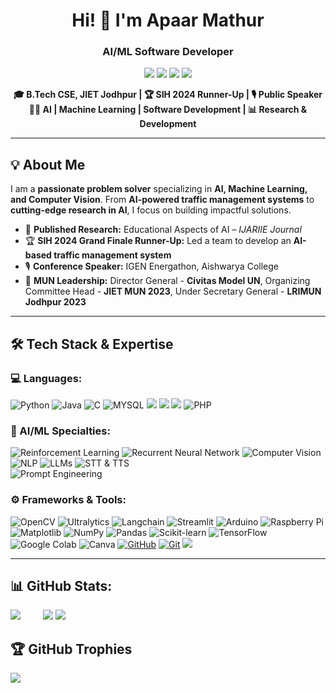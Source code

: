 <h1 align="center">Hi! 👋 I'm Apaar Mathur </h1>
<h3 align="center";>AI/ML Software Developer</h3>
<p align="center"> 
  <a href="https://www.linkedin.com/in/apaarmat12"><alt text="Apaar's LinkedIn"/><img src="https://custom-icon-badges.demolab.com/badge/LinkedIn-0077B5?style=for-the-badge&logo=linkedin-white&logoColor=fff"/></a>
  <a href="mailto:ap1203m@gmail.com"><alt text="Apaar's Email id"/><img src="https://img.shields.io/badge/Email-D14836?style=for-the-badge&logo=gmail&logoColor=white)"/></a>
  <a href="https://www.instagram.com/apaar_mathur"><alt text="Apaar's Instagram"/><img src="https://img.shields.io/badge/Instagram-E4405F?style=for-the-badge&logo=instagram&logoColor=white"/></a>
  <a href="http://discordapp.com/users/apaar_mathur0447"><alt text="Apaar's Discord"/><img src="https://img.shields.io/badge/Discord-5865F2?style=for-the-badge&logo=discord&logoColor=white"/></a>
</p>
<p align="center" style="font-weight: bold;"> 
  🎓 <strong>B.Tech CSE, JIET Jodhpur</strong> | 🏆 <strong>SIH 2024 Runner-Up</strong> | 🎙 <strong>Public Speaker</strong> <br> 
  👨‍💻 <strong>AI | Machine Learning | Software Development</strong> | 📊 <strong>Research & Development</strong> <br>
</p>

---  

## **💡 About Me**  
I am a **passionate problem solver** specializing in **AI, Machine Learning, and Computer Vision**. From **AI-powered traffic management systems** to **cutting-edge research in AI**, I focus on building impactful solutions.

- 🔬 **Published Research:** Educational Aspects of AI – *IJARIIE Journal* <br>
- 🏆 **SIH 2024 Grand Finale Runner-Up:** Led a team to develop an **AI-based traffic management system** <br>
- 🎙 **Conference Speaker:** IGEN Energathon, Aishwarya College <br>
- 🚀 **MUN Leadership:** Director General - **Civitas Model UN**, Organizing Committee Head - **JIET MUN 2023**, Under Secretary General - **LRIMUN Jodhpur 2023** <br>

---

## **🛠 Tech Stack & Expertise**  
### **💻 Languages:** <br>
![Python](https://img.shields.io/badge/Python-3776AB?style=for-the-badge&logo=python&logoColor=white)
![Java](https://img.shields.io/badge/Java-ED8B00?style=for-the-badge&logo=openjdk&logoColor=white)
![C](https://img.shields.io/badge/C-A8B9CC?style=for-the-badge&logo=c&logoColor=white)
![MYSQL](https://img.shields.io/badge/MySQL-4479A1?style=for-the-badge&logo=mysql&logoColor=white)
<a href="#"><img src="https://img.shields.io/badge/HTML5-red?style=for-the-badge&logo=html5&labelColor=black&color=E34F26"/></a>
<a href="#"><img src="https://img.shields.io/badge/CSS3-white?style=for-the-badge&logo=css3&logoColor=1572B6&labelColor=black&color=1572B6" /></a>
<a href="#"><img src="https://img.shields.io/badge/Javascript-yellow?style=for-the-badge&logo=javascript&labelColor=black&color=c89100"/></a>
![PHP](https://img.shields.io/badge/PHP-777BB4?style=for-the-badge&logo=php&logoColor=white)

### **🧠 AI/ML Specialties:** <br>
![Reinforcement Learning](https://img.shields.io/badge/Reinforcement%20Learning-FF6F00?style=for-the-badge&logo=reinforcement-learning&logoColor=white)
![Recurrent Neural Network](https://img.shields.io/badge/Recurrent%20Neural%20Network-8E44AD?style=for-the-badge&logo=recurrent-neural-network&logoColor=white)
![Computer Vision](https://img.shields.io/badge/Computer%20Vision-5C3EE8?style=for-the-badge&logo=computer-vision&logoColor=white)
![NLP](https://img.shields.io/badge/NLP-FF6F00?style=for-the-badge&logo=nlp&logoColor=white)
![LLMs](https://img.shields.io/badge/LLMs-000000?style=for-the-badge&logo=llms&logoColor=white)
![STT & TTS](https://img.shields.io/badge/STT%20%26%20TTS-FF6F00?style=for-the-badge&logo=stt-tts&logoColor=white) <br>
![Prompt Engineering](https://img.shields.io/badge/Prompt%20Engineering-000000?style=for-the-badge&logo=prompt-engineering&logoColor=white)

### **⚙️ Frameworks & Tools:** <br>
![OpenCV](https://img.shields.io/badge/OpenCV-5C3EE8?style=for-the-badge&logo=opencv&logoColor=white)
![Ultralytics](https://img.shields.io/badge/Ultralytics-FF6F00?style=for-the-badge&logo=ultralytics&logoColor=white)
![Langchain](https://img.shields.io/badge/Langchain-000000?style=for-the-badge&logo=langchain&logoColor=white)
![Streamlit](https://img.shields.io/badge/Streamlit-FF4B4B?style=for-the-badge&logo=streamlit&logoColor=white)
![Arduino](https://img.shields.io/badge/Arduino-00979D?style=for-the-badge&logo=arduino&logoColor=white)
![Raspberry Pi](https://img.shields.io/badge/Raspberry%20Pi-A22846?style=for-the-badge&logo=raspberry-pi&logoColor=white)
![Matplotlib](https://img.shields.io/badge/Matplotlib-11557C?style=for-the-badge&logo=Matplotlib&logoColor=white)
![NumPy](https://img.shields.io/badge/NumPy-013243?style=for-the-badge&logo=numpy&logoColor=white)
![Pandas](https://img.shields.io/badge/Pandas-150458?style=for-the-badge&logo=pandas&logoColor=white)
![Scikit-learn](https://img.shields.io/badge/Scikit--learn-F7931E?style=for-the-badge&logo=scikit-learn&logoColor=white)
![TensorFlow](https://img.shields.io/badge/TensorFlow-FF6F00?style=for-the-badge&logo=tensorflow&logoColor=white)
![Google Colab](https://img.shields.io/badge/Google%20Colab-F9AB00?style=for-the-badge&logo=googlecolab&logoColor=white)
![Canva](https://img.shields.io/badge/Canva-00C4CC?style=for-the-badge&logo=canva&logoColor=white)
[![GitHub](https://img.shields.io/badge/GitHub-181717?style=for-the-badge&logo=github&logoColor=white)](https://github.com/A-TomMarvoloRiddle?tab=repositories)
[![Git](https://img.shields.io/badge/Git-F05032?style=for-the-badge&logo=git&logoColor=white)](https://github.com/A-TomMarvoloRiddle)
<a href="#"><img src="https://img.shields.io/badge/VSCode-cyan?style=for-the-badge&logo=visual%20studio%20code&labelColor=00497a&color=007ACC"/></a> <br>

---

## **📊 GitHub Stats:**
![](https://github-readme-stats.vercel.app/api?username=A-TomMarvoloRiddle&theme=dark&hide_border=false&include_all_commits=false&count_private=false)
&emsp;&emsp; ![](https://github-readme-stats.vercel.app/api/top-langs/?username=A-TomMarvoloRiddle&theme=dark&hide_border=false&include_all_commits=false&count_private=false&layout=compact)
![](https://nirzak-streak-stats.vercel.app/?user=A-TomMarvoloRiddle&theme=dark&hide_border=false)

## **🏆 GitHub Trophies**
![](https://github-profile-trophy.vercel.app/?username=A-TomMarvoloRiddle&theme=radical&no-frame=false&no-bg=true&margin-w=4)
